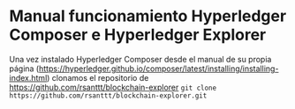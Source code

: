 # Manual funcionamiento Hyperledger Composer e Hyperledger Explorer

Una vez instalado Hyperledger Composer desde el manual de su propia página (https://hyperledger.github.io/composer/latest/installing/installing-index.html)
clonamos el repositorio de https://github.com/rsanttt/blockchain-explorer
`git clone https://github.com/rsanttt/blockchain-explorer.git`

